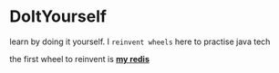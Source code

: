 # DoItYourself

learn by doing it yourself.  I `reinvent wheels` here to practise java tech

the first wheel to reinvent is  **[my redis](./myRedis)**
